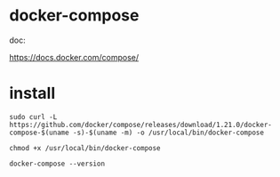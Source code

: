 # docker-compose



doc:

https://docs.docker.com/compose/    


#  install   

```
sudo curl -L https://github.com/docker/compose/releases/download/1.21.0/docker-compose-$(uname -s)-$(uname -m) -o /usr/local/bin/docker-compose   
```




```
chmod +x /usr/local/bin/docker-compose
```



```
docker-compose --version
```


